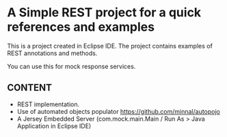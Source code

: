 A Simple REST project for a quick references and examples
================================

This is a project created in Eclipse IDE.
The project contains examples of REST annotations and methods.

You can use this for mock response services.

CONTENT
------------

- REST implementation.
- Use of automated objects populator https://github.com/minnal/autopojo
- A Jersey Embedded Server (com.mock.main.Main / Run As > Java Application in Eclipse IDE)

